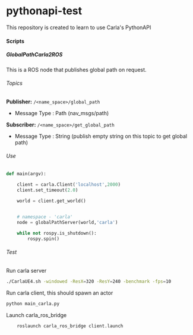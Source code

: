 # pythonapi-test

This repository is created to learn to use Carla's PythonAPI

#### Scripts

##### GlobalPathCarla2ROS

This is a ROS node that publishes global path on request. 


###### Topics

**Publisher:**  ```/<name_space>/global_path```  
 - Message Type : Path (nav_msgs/path)
 
**Subscriber:** ```/<name_space>/get_global_path```  
 - Message Type : String (publish empty string on this topic to get global path)  

###### Use
```python
def main(argv):

	client = carla.Client('localhost',2000)
	client.set_timeout(2.0)

	world = client.get_world()

	
	# namespace - 'carla'
	node = globalPathServer(world,'carla')

	while not rospy.is_shutdown():
		rospy.spin()
```


###### Test

Run carla server  

```bash 
./CarlaUE4.sh -windowed -ResX=320 -ResY=240 -benchmark -fps=10 
```

Run carla client, this should spawn an actor

```bash
python main_carla.py 
```

Launch carla_ros_bridge  

```bash 
	roslaunch carla_ros_bridge client.launch
```